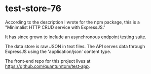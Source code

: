 # test-store-76

According to the description I wrote for the npm package, this is a "Minimalist HTTP CRUD service with ExpressJS."

It has since grown to include an asynchronous endpoint testing suite.

The data store is raw JSON in text files. The API serves data through ExpressJS using the 'application/json' content type.

The front-end repo for this project lives at https://github.com/quantumtom/test-app.

